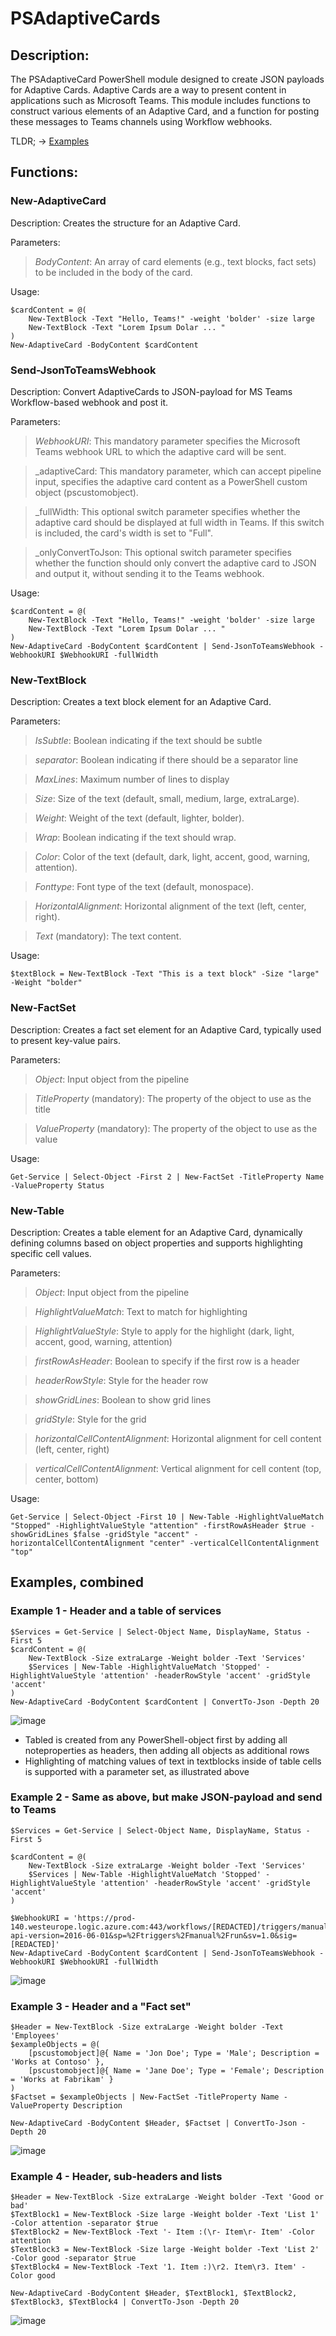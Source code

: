 # PSAdaptiveCards


## Description:
The PSAdaptiveCard PowerShell module designed to create JSON payloads for Adaptive Cards. Adaptive Cards are a way to present content in applications such as Microsoft Teams. This module includes functions to construct various elements of an Adaptive Card, and a function for posting these messages to Teams channels using Workflow webhooks.

TLDR; -> [Examples](https://github.com/erlwes/PSAdaptiveCards/tree/main?tab=readme-ov-file#examples-combined)

## Functions:

### New-AdaptiveCard
Description: Creates the structure for an Adaptive Card.

Parameters:

>  _BodyContent_: An array of card elements (e.g., text blocks, fact sets) to be included in the body of the card.

Usage:
```
$cardContent = @(
    New-TextBlock -Text "Hello, Teams!" -weight 'bolder' -size large
    New-TextBlock -Text "Lorem Ipsum Dolar ... "
)
New-AdaptiveCard -BodyContent $cardContent
```

### Send-JsonToTeamsWebhook
Description: Convert AdaptiveCards to JSON-payload for MS Teams Workflow-based webhook and post it.

Parameters:

> _WebhookURI_: This mandatory parameter specifies the Microsoft Teams webhook URL to which the adaptive card will be sent.

> _adaptiveCard: This mandatory parameter, which can accept pipeline input, specifies the adaptive card content as a PowerShell custom object (pscustomobject).

> _fullWidth: This optional switch parameter specifies whether the adaptive card should be displayed at full width in Teams. If this switch is included, the card's width is set to "Full".

> _onlyConvertToJson: This optional switch parameter specifies whether the function should only convert the adaptive card to JSON and output it, without sending it to the Teams webhook.

Usage:
```
$cardContent = @(
    New-TextBlock -Text "Hello, Teams!" -weight 'bolder' -size large
    New-TextBlock -Text "Lorem Ipsum Dolar ... "
)
New-AdaptiveCard -BodyContent $cardContent | Send-JsonToTeamsWebhook -WebhookURI $WebhookURI -fullWidth
```

### New-TextBlock
Description: Creates a text block element for an Adaptive Card.

Parameters:
> _IsSubtle_: Boolean indicating if the text should be subtle

> _separator_: Boolean indicating if there should be a separator line

> _MaxLines_: Maximum number of lines to display

> _Size_: Size of the text (default, small, medium, large, extraLarge).

> _Weight_: Weight of the text (default, lighter, bolder).

> _Wrap_: Boolean indicating if the text should wrap.

> _Color_: Color of the text (default, dark, light, accent, good, warning, attention).

> _Fonttype_: Font type of the text (default, monospace).

> _HorizontalAlignment_: Horizontal alignment of the text (left, center, right).

> _Text_ (mandatory): The text content.

Usage:
```
$textBlock = New-TextBlock -Text "This is a text block" -Size "large" -Weight "bolder"
```

### New-FactSet
Description: Creates a fact set element for an Adaptive Card, typically used to present key-value pairs.

Parameters:

> _Object_: Input object from the pipeline

> _TitleProperty_ (mandatory): The property of the object to use as the title

> _ValueProperty_ (mandatory): The property of the object to use as the value

Usage:
```
Get-Service | Select-Object -First 2 | New-FactSet -TitleProperty Name -ValueProperty Status
```

### New-Table
Description: Creates a table element for an Adaptive Card, dynamically defining columns based on object properties and supports highlighting specific cell values.

Parameters:

> _Object_: Input object from the pipeline
 
> _HighlightValueMatch_: Text to match for highlighting
 
> _HighlightValueStyle_: Style to apply for the highlight (dark, light, accent, good, warning, attention)
 
> _firstRowAsHeader_: Boolean to specify if the first row is a header
 
> _headerRowStyle_: Style for the header row
 
> _showGridLines_: Boolean to show grid lines
 
> _gridStyle_: Style for the grid
 
> _horizontalCellContentAlignment_: Horizontal alignment for cell content (left, center, right)

> _verticalCellContentAlignment_: Vertical alignment for cell content (top, center, bottom)

Usage:
```
Get-Service | Select-Object -First 10 | New-Table -HighlightValueMatch "Stopped" -HighlightValueStyle "attention" -firstRowAsHeader $true -showGridLines $false -gridStyle "accent" -horizontalCellContentAlignment "center" -verticalCellContentAlignment "top"
```

## Examples, combined

### Example 1 - Header and a table of services
```
$Services = Get-Service | Select-Object Name, DisplayName, Status -First 5
$cardContent = @(
    New-TextBlock -Size extraLarge -Weight bolder -Text 'Services'
    $Services | New-Table -HighlightValueMatch 'Stopped' -HighlightValueStyle 'attention' -headerRowStyle 'accent' -gridStyle 'accent'
)
New-AdaptiveCard -BodyContent $cardContent | ConvertTo-Json -Depth 20
```
![image](https://github.com/user-attachments/assets/974bc543-54f9-4cee-b840-4f0ff5265e3f)

* Tabled is created from any PowerShell-object first by adding all noteproperties as headers, then adding all objects as additional rows
* Highlighting of matching values of text in textblocks inside of table cells is supported with a parameter set, as illustrated above

### Example 2 - Same as above, but make JSON-payload and send to Teams
```
$Services = Get-Service | Select-Object Name, DisplayName, Status -First 5

$cardContent = @(
    New-TextBlock -Size extraLarge -Weight bolder -Text 'Services'
    $Services | New-Table -HighlightValueMatch 'Stopped' -HighlightValueStyle 'attention' -headerRowStyle 'accent' -gridStyle 'accent'
)

$WebhookURI = 'https://prod-140.westeurope.logic.azure.com:443/workflows/[REDACTED]/triggers/manual/paths/invoke?api-version=2016-06-01&sp=%2Ftriggers%2Fmanual%2Frun&sv=1.0&sig=[REDACTED]'
New-AdaptiveCard -BodyContent $cardContent | Send-JsonToTeamsWebhook -WebhookURI $WebhookURI -fullWidth
```
![image](https://github.com/user-attachments/assets/8ceb598e-2621-4523-bb1c-f674de02a2dc)


### Example 3 - Header and a "Fact set"
```
$Header = New-TextBlock -Size extraLarge -Weight bolder -Text 'Employees'
$exampleObjects = @(
    [pscustomobject]@{ Name = 'Jon Doe'; Type = 'Male'; Description = 'Works at Contoso' },
    [pscustomobject]@{ Name = 'Jane Doe'; Type = 'Female'; Description = 'Works at Fabrikam' }
)
$Factset = $exampleObjects | New-FactSet -TitleProperty Name -ValueProperty Description

New-AdaptiveCard -BodyContent $Header, $Factset | ConvertTo-Json -Depth 20
```
![image](https://github.com/user-attachments/assets/3597efea-246f-4bd4-820b-5dd1c10d34b3)


### Example 4 - Header, sub-headers and lists
```
$Header = New-TextBlock -Size extraLarge -Weight bolder -Text 'Good or bad'
$TextBlock1 = New-TextBlock -Size large -Weight bolder -Text 'List 1' -Color attention -separator $true
$TextBlock2 = New-TextBlock -Text '- Item :(\r- Item\r- Item' -Color attention
$TextBlock3 = New-TextBlock -Size large -Weight bolder -Text 'List 2' -Color good -separator $true
$TextBlock4 = New-TextBlock -Text '1. Item :)\r2. Item\r3. Item' -Color good 

New-AdaptiveCard -BodyContent $Header, $TextBlock1, $TextBlock2, $TextBlock3, $TextBlock4 | ConvertTo-Json -Depth 20
```
![image](https://github.com/user-attachments/assets/7dd8cf6c-d1f0-4113-bfa6-a6d35d7e48fd)
